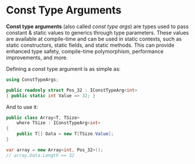 ﻿# Const Type Arguments

**Const type arguments** (also called *const type args*) are types used to pass constant & static values to generics through type parameters. These values are available at compile-time and can be used in static contexts, such as static constructors, static fields, and static methods. This can provide enhanced type safety, compile-time polymorphism, performance improvements, and more.

Defining a const type argument is as simple as:

```csharp
using ConstTypeArgs;

public readonly struct Pos_32 : IConstTypeArg<int>
{ public static int Value => 32; }
```

And to use it:

```csharp
public class Array<T, TSize>
    where TSize : IConstTypeArg<int>
{
    public T[] Data = new T[TSize.Value];
}

var array = new Array<int, Pos_32>();
// array.Data.Length == 32
```